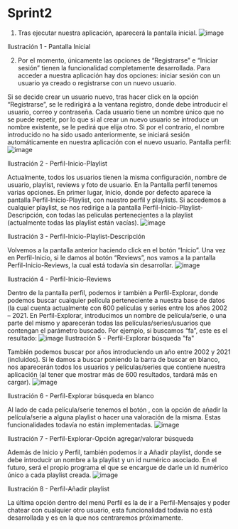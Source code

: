 # Sprint2
1.	Tras ejecutar nuestra aplicación, aparecerá la pantalla inicial. 
![image](https://user-images.githubusercontent.com/97603106/203038529-6a2116a9-c47e-4bdf-894c-222c209ab60f.png)

Ilustración 1 - Pantalla Inicial

2.	Por el momento, únicamente las opciones de “Registrarse” e “Iniciar sesión” tienen la funcionalidad completamente desarrollada. 
Para acceder a nuestra aplicación hay dos opciones: iniciar sesión con un usuario ya creado o registrarse con un nuevo usuario. 
 
Si se decide crear un usuario nuevo, tras hacer click en la opción “Registrarse”, se le redirigirá a la ventana registro, donde debe introducir el usuario, correo y contraseña. Cada usuario tiene un nombre único que no se puede repetir, por lo que si al crear un nuevo usuario se introduce un nombre existente, se le pedirá que elija otro. 
Si por el contrario, el nombre introducido no ha sido usado anteriormente, se iniciará sesión automáticamente en nuestra aplicación con el nuevo usuario. Pantalla perfil: 
![image](https://user-images.githubusercontent.com/97603106/203038649-1d5c6e5e-b90c-4a75-ae31-ce7ebd8f30e3.png)

Ilustración 2 - Perfil-Inicio-Playlist

Actualmente, todos los usuarios tienen la misma configuración, nombre de usuario, playlist, reviews y foto de usuario. 
En la Pantalla perfil tenemos varias opciones. En primer lugar, Inicio, donde por defecto aparece la pantalla Perfil-Inicio-Playlist, con nuestro perfil y playlists.
Si accedemos a cualquier playlist, se nos redirige a la pantalla Perfil-Inicio-Playlist-Descripción, con todas las películas pertenecientes a la playlist (actualmente todas las playlist están vacías). 
![image](https://user-images.githubusercontent.com/97603106/203038679-792c66ea-fd19-4254-9996-1d8f13e69ed6.png)

Ilustración 3 - Perfil-Inicio-Playlist-Descripción

Volvemos a la pantalla anterior haciendo click en el botón “Inicio”. Una vez en Perfil-Inicio, si le damos al botón “Reviews”, nos vamos a la pantalla Perfil-Inicio-Reviews, la cual está todavía sin desarrollar. 
![image](https://user-images.githubusercontent.com/97603106/203038716-580e4aad-abfc-49e1-8e3b-e501a2737062.png)

Ilustración 4 - Perfil-Inicio-Reviews

Dentro de la pantalla perfil, podemos ir también a Perfil-Explorar, donde podemos buscar cualquier película perteneciente a nuestra base de datos (la cual cuenta actualmente con 600 películas y series entre los años 2002 – 2021. 
En Perfil-Explorar, introducimos un nombre de película/serie, o una parte del mismo y aparecerán todas las películas/series/usuarios que contengan el parámetro buscado. Por ejemplo, si buscamos “fa”, este es el resultado: 
 ![image](https://user-images.githubusercontent.com/97603106/203038782-b9c0e379-b94d-464a-b8ad-5d0c3f92ee0d.png)
Ilustración 5 - Perfil-Explorar búsqueda "fa"

También podemos buscar por años introduciendo un año entre 2002 y 2021 (incluidos).
Si le damos a buscar poniendo la barra de buscar en blanco, nos aparecerán todos los usuarios y películas/series que contiene nuestra aplicación (al tener que mostrar más de 600 resultados, tardará más en cargar). 
![image](https://user-images.githubusercontent.com/97603106/203038843-d5066087-a1b3-4432-9593-2b3a13a463fc.png)

Ilustración 6 - Perfil-Explorar búsqueda en blanco

Al lado de cada película/serie tenemos el botón  , con la opción de añadir la película/serie a alguna playlist o hacer una valoración de la misma. Estas funcionalidades todavía no están implementadas. 
![image](https://user-images.githubusercontent.com/97603106/203038893-e77139e1-00a8-43f1-bad0-f89eff086474.png) 

Ilustración 7 - Perfil-Explorar-Opción agregar/valorar búsqueda

Además de Inicio y Perfil, también podemos ir a Añadir playlist, donde se debe introducir un nombre a la playlist y un id numérico asociado. En el futuro, será el propio programa el que se encargue de darle un id numérico único a cada playlist creada. 
 ![image](https://user-images.githubusercontent.com/97603106/203038938-8592cb3b-4be1-4c48-bf18-74643f33404d.png)
 
Ilustración 8 - Perfil-Añadir playlist

La última opción dentro del menú Perfil es la de ir a Perfil-Mensajes y poder chatear con cualquier otro usuario, esta funcionalidad todavía no está desarrollada y es en la que nos centraremos próximamente. 



